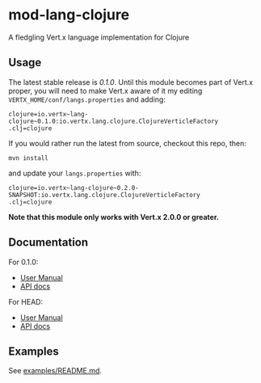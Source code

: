 # mod-lang-clojure

A fledgling Vert.x language implementation for Clojure

## Usage

The latest stable release is *0.1.0*. Until this module becomes part
of Vert.x proper, you will need to make Vert.x aware of it my editing
`VERTX_HOME/conf/langs.properties` and adding:

    clojure=io.vertx~lang-clojure~0.1.0:io.vertx.lang.clojure.ClojureVerticleFactory
    .clj=clojure


If you would rather run the latest from source, checkout this repo, then:

    mvn install

and update your `langs.properties` with:

    clojure=io.vertx~lang-clojure~0.2.0-SNAPSHOT:io.vertx.lang.clojure.ClojureVerticleFactory
    .clj=clojure

**Note that this module only works with Vert.x 2.0.0 or greater.**

## Documentation

For 0.1.0:

* [User Manual](/vert-x/mod-lang-clojure/blob/0.1.0/docs/core_manual_clojure.md)
* [API docs](http://tcrawley.org/mod-lang-clojure/0.1.0/html-docs/)

For HEAD:

* [User Manual](docs/core_manual_clojure.md)
* [API docs](https://projectodd.ci.cloudbees.com/job/vertx.mod-lang-clojure/lastSuccessfulBuild/artifact/api/target/html-docs/index.html)

## Examples

See [examples/README.md](examples/README.md).
